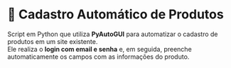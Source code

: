 # 🤖 Cadastro Automático de Produtos

Script em Python que utiliza **PyAutoGUI** para automatizar o cadastro de produtos em um site existente.  
Ele realiza o **login com email e senha** e, em seguida, preenche automaticamente os campos com as informações do produto.

